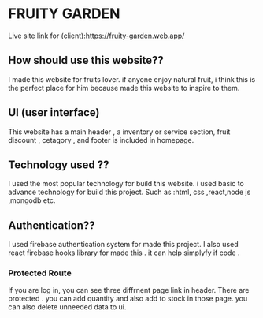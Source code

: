 # FRUITY GARDEN


 Live site link for (client):https://fruity-garden.web.app/
 

## How should use this website??

I made this website for fruits lover. if anyone enjoy natural fruit, i think this is the perfect place for him because made this website to inspire to them.

## UI (user interface)

This website has a main header , a inventory or service section, fruit discount , cetagory , and footer is included in homepage.

## Technology used ??

I used the most popular technology for build this website. i used basic to advance technology for build this  project. Such as :html, css ,react,node js ,mongodb etc.

## Authentication??
I used firebase authentication system for made this project.  I also used react firebase hooks library for made this . it can help simplyfy if code .


### Protected Route 

If you are log in, you can see three diffrnent page link in header. There are protected . you can add quantity and also add to stock in those page. you can also delete unneeded data to ui.
